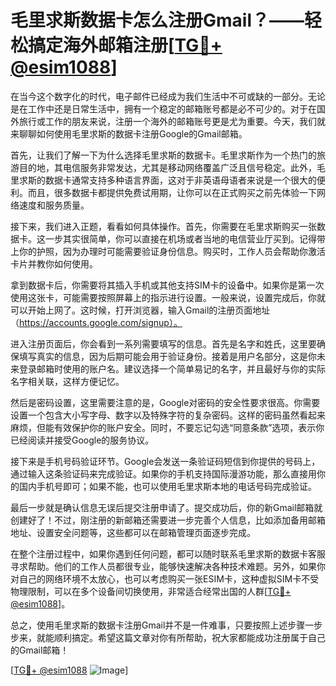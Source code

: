 # 毛里求斯数据卡怎么注册Gmail？——轻松搞定海外邮箱注册[[TG💪+ @esim1088](https://t.me/s/esim1088)]

在当今这个数字化的时代，电子邮件已经成为我们生活中不可或缺的一部分。无论是在工作中还是日常生活中，拥有一个稳定的邮箱账号都是必不可少的。对于在国外旅行或工作的朋友来说，注册一个海外的邮箱账号更是尤为重要。今天，我们就来聊聊如何使用毛里求斯的数据卡注册Google的Gmail邮箱。

首先，让我们了解一下为什么选择毛里求斯的数据卡。毛里求斯作为一个热门的旅游目的地，其电信服务非常发达，尤其是移动网络覆盖广泛且信号稳定。此外，毛里求斯的数据卡通常支持多种语言界面，这对于非英语母语者来说是一个很大的便利。而且，很多数据卡都提供免费试用期，让你可以在正式购买之前先体验一下网络速度和服务质量。

接下来，我们进入正题，看看如何具体操作。首先，你需要在毛里求斯购买一张数据卡。这一步其实很简单，你可以直接在机场或者当地的电信营业厅买到。记得带上你的护照，因为办理时可能需要验证身份信息。购买时，工作人员会帮助你激活卡片并教你如何使用。

拿到数据卡后，你需要将其插入手机或其他支持SIM卡的设备中。如果你是第一次使用这张卡，可能需要按照屏幕上的指示进行设置。一般来说，设置完成后，你就可以开始上网了。这时候，打开浏览器，输入Gmail的注册页面地址（https://accounts.google.com/signup）。

进入注册页面后，你会看到一系列需要填写的信息。首先是名字和姓氏，这里要确保填写真实的信息，因为后期可能会用于验证身份。接着是用户名部分，这是你未来登录邮箱时使用的账户名。建议选择一个简单易记的名字，并且最好与你的实际名字相关联，这样方便记忆。

然后是密码设置，这里需要注意的是，Google对密码的安全性要求很高。你需要设置一个包含大小写字母、数字以及特殊字符的复杂密码。这样的密码虽然看起来麻烦，但能有效保护你的账户安全。同时，不要忘记勾选“同意条款”选项，表示你已经阅读并接受Google的服务协议。

接下来是手机号码验证环节。Google会发送一条验证码短信到你提供的号码上，通过输入这条验证码来完成验证。如果你的手机支持国际漫游功能，那么直接用你的国内手机号即可；如果不能，也可以使用毛里求斯本地的电话号码完成验证。

最后一步就是确认信息无误后提交注册申请了。提交成功后，你的新Gmail邮箱就创建好了！不过，刚注册的新邮箱还需要进一步完善个人信息，比如添加备用邮箱地址、设置安全问题等，这些都可以在邮箱管理页面逐步完成。

在整个注册过程中，如果你遇到任何问题，都可以随时联系毛里求斯的数据卡客服寻求帮助。他们的工作人员都很专业，能够快速解决各种技术难题。另外，如果你对自己的网络环境不太放心，也可以考虑购买一张ESIM卡，这种虚拟SIM卡不受物理限制，可以在多个设备间切换使用，非常适合经常出国的人群[[TG💪+ @esim1088](https://t.me/s/esim1088)]。

总之，使用毛里求斯的数据卡注册Gmail并不是一件难事，只要按照上述步骤一步步来，就能顺利搞定。希望这篇文章对你有所帮助，祝大家都能成功注册属于自己的Gmail邮箱！

[[TG💪+ @esim1088](https://t.me/s/esim1088) ![Image](https://i.postimg.cc/4NQfJmqS/Snipaste-2025-05-13-00-14-12.png)]